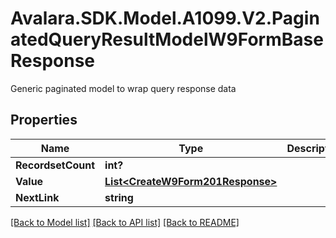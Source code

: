 # Avalara.SDK.Model.A1099.V2.PaginatedQueryResultModelW9FormBaseResponse
Generic paginated model to wrap query response data

## Properties

Name | Type | Description | Notes
------------ | ------------- | ------------- | -------------
**RecordsetCount** | **int?** |  | [optional] 
**Value** | [**List&lt;CreateW9Form201Response&gt;**](CreateW9Form201Response.md) |  | [optional] 
**NextLink** | **string** |  | [optional] 

[[Back to Model list]](../../../README.md#documentation-for-models) [[Back to API list]](../../../README.md#documentation-for-api-endpoints) [[Back to README]](../../../README.md)

